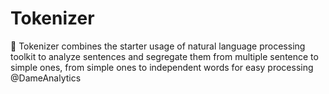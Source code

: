 # Tokenizer
:apple: Tokenizer combines the starter usage of natural language processing toolkit to analyze sentences and segregate them from multiple sentence to simple ones, from simple ones to independent words for easy processing @DameAnalytics
